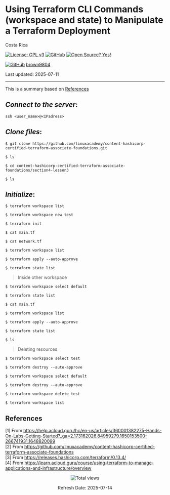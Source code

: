 # Using Terraform CLI Commands (workspace and state) to Manipulate a Terraform Deployment

Costa Rica

[![License: GPL v3](https://img.shields.io/badge/License-GPLv3-blue.svg)](https://www.gnu.org/licenses/gpl-3.0)
[![GitHub](https://badgen.net/badge/icon/github?icon=github&label)](https://github.com) [![Open Source? Yes!](https://badgen.net/badge/Open%20Source%20%3F/Yes%21/blue?icon=github)](https://github.com/Naereen/badges/)

[![GitHub](https://img.shields.io/badge/--181717?logo=github&logoColor=ffffff)](https://github.com/)
[brown9804](https://github.com/brown9804)

Last updated: 2025-07-11

----------

This is a summary based on [References](#references)

## _Connect to the server_:

`ssh <user_name>@<IPadress>`


## _Clone files_:

`$ git clone https://github.com/linuxacademy/content-hashicorp-certified-terraform-associate-foundations.git`

`$ ls`

`$ cd content-hashicorp-certified-terraform-associate-foundations/section4-lesson3`

`$ ls`

## _Initialize_:

`$ terraform workspace list`

`$ terraform workspace new test`

`$ terraform init`

`$ cat main.tf`

`$ cat network.tf`

`$ terraform workspace list`

`$ terraform apply --auto-approve` 

`$ terraform state list`

> Inside other workspace

`$ terraform workspace select default`

`$ terraform state list`

`$ cat main.tf`

`$ terraform workspace list`

`$ terraform apply --auto-approve` 

`$ terraform state list`

`$ ls`

> Deleting resources

`$ terraform workspace select test`

`$ terraform destroy --auto-approve` 

`$ terraform workspace select default`

`$ terraform destroy --auto-approve` 

`$ terraform workspace delete test`

`$ terraform workspace list`

## References

[1] From https://help.acloud.guru/hc/en-us/articles/360001382275-Hands-On-Labs-Getting-Started?_ga=2.173162026.84959279.1650153500-266741931.1648820099 <br/>
[2] From https://github.com/linuxacademy/content-hashicorp-certified-terraform-associate-foundations <br/>
[3] From https://releases.hashicorp.com/terraform/0.13.4/ <br/>
[4] From https://learn.acloud.guru/course/using-terraform-to-manage-applications-and-infrastructure/overview

<!-- START BADGE -->
<div align="center">
  <img src="https://img.shields.io/badge/Total%20views-673-limegreen" alt="Total views">
  <p>Refresh Date: 2025-07-14</p>
</div>
<!-- END BADGE -->
